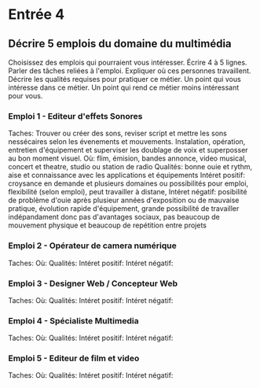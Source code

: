 # Entrée 4
## Décrire 5 emplois du domaine du multimédia
Choisissez des emplois qui pourraient vous intéresser. Écrire 4 à 5 lignes. Parler des tâches reliées à l'emploi. Expliquer où ces personnes travaillent. Décrire les qualités requises pour pratiquer ce métier. Un point qui vous intéresse dans ce métier. Un point qui rend ce métier moins intéressant pour vous.  

### Emploi 1 - Editeur d'effets Sonores
Taches: Trouver ou créer des sons, reviser script et mettre les sons nessécaires selon les évenements et mouvements.
Instalation, opération, entretien d'équipement et  superviser les doublage de voix et superposser au bon moment visuel. 
Où: flim, émision, bandes annonce, video musical, concert et theatre, studio ou station de radio
Qualités: bonne ouie et rythm, aise et connaissance avec les applications et équipements
Intéret positif: croysance en demande et plusieurs domaines ou possibilités pour emploi, flexibilité (selon emploi), peut travailler à distane, 
Intéret négatif: posibilité de problème d'ouie après plusieur années d'exposition ou de mauvaise pratique, évolution rapide d'équipement, grande possibilité de travailler indépandament donc pas d'avantages sociaux, pas beaucoup de mouvement physique et beaucoup de repétition entre projets

### Emploi 2 - Opérateur de camera numérique
Taches:
Où:
Qualités:
Intéret positif:
Intéret négatif:

### Emploi 3 - Designer Web / Concepteur Web
Taches:
Où:
Qualités:
Intéret positif:
Intéret négatif:

### Emploi 4 - Spécialiste Multimedia
Taches:
Où:
Qualités:
Intéret positif:
Intéret négatif:

### Emploi 5 - Editeur de film et video
Taches:
Où:
Qualités:
Intéret positif:
Intéret négatif:


